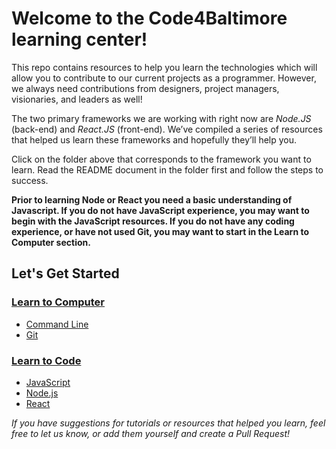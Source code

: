 # Welcome to the Code4Baltimore learning center!

This repo contains resources to help you learn the technologies which will allow you to contribute to our current projects as a programmer.  However, we always need contributions from designers, project managers, visionaries, and leaders as well!

The two primary frameworks we are working with right now are *Node.JS* (back-end) and *React.JS* (front-end).  We’ve compiled a series of resources that helped us learn these frameworks and hopefully they’ll help you.

Click on the folder above that corresponds to the framework you want to learn.  Read the README document in the folder first and follow the steps to success.


**Prior to learning Node or React you need a basic understanding of Javascript.
If you do not have JavaScript experience, you may want to begin with the JavaScript resources.
If you do not have any coding experience, or have not used Git, you may want to start in the Learn to Computer section.**

## Let's Get Started
### [Learn to Computer](./LearnToComputer)
* [Command Line](./LearnToComputer/CommandLine.md)
* [Git](./LearnToComputer/Git.md)
### [Learn to Code](./LearnToCode)
* [JavaScript](./LearnToCode/JavaScript/JavaScript.md)
* [Node.js](./LearnToCode/Node.js/NodeJS.md)
* [React](./LearnToCode/React/React.md)


*If you have suggestions for tutorials or resources that helped you learn, feel free to let us know, or add them yourself and create a Pull Request!*
